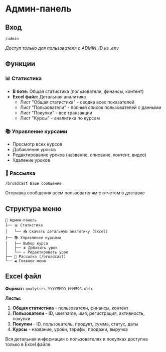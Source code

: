 # Админ-панель

## Вход
```
/admin
```
*Доступ только для пользователя с ADMIN_ID из .env*

## Функции

### 📊 Статистика
- **В боте:** Общая статистика (пользователи, финансы, контент)
- **Excel файл:** Детальная аналитика
  - Лист "Общая статистика" - сводка всех показателей
  - Лист "Пользователи" - полный список пользователей с данными
  - Лист "Покупки" - все транзакции
  - Лист "Курсы" - аналитика по курсам

### 📚 Управление курсами
- Просмотр всех курсов
- Добавление уроков
- Редактирование уроков (название, описание, контент, видео)
- Удаление уроков

### 📢 Рассылка
```
/broadcast Ваше сообщение
```
Отправка сообщения всем пользователям с отчетом о доставке

## Структура меню

```
🔐 Админ-панель
├── 📊 Статистика
│   └── 📥 Скачать детальную аналитику (Excel)
├── 📚 Управление курсами
│   ├── Выбор курса
│   ├── ➕ Добавить урок
│   └── ✏️ Редактировать урок
├── 📢 Рассылка (/broadcast)
└── ◀️ Главное меню
```

## Excel файл

**Формат:** `analytics_YYYYMMDD_HHMMSS.xlsx`

**Листы:**
1. **Общая статистика** - пользователи, финансы, контент
2. **Пользователи** - ID, username, имя, регистрация, активность, покупки
3. **Покупки** - ID, пользователь, продукт, сумма, статус, даты
4. **Курсы** - название, уроки, тарифы, продажи, выручка

Вся детальная информация о пользователях и покупках доступна только в Excel файле.

